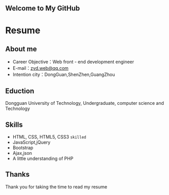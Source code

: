 ## Welcome to My GitHub

# Resume
## About me
- Career Objective：Web front - end development engineer
- E-mail：zyd.web@qq.com
- Intention city：DongGuan,ShenZhen,GuangZhou

## Eduction
  Dongguan University of Technology, Undergraduate, computer science and Technology

## Skills
 - HTML, CSS, HTML5, CSS3  `skilled`
 - JavaScript,jQuery
 - Bootstrap
 - Ajax,json
 - A little understanding of PHP

## Thanks
  Thank you for taking the time to read my resume
